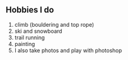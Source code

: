 ## Hobbies I do
1. climb (bouldering and top rope)
2. ski and snowboard
3. trail running
4. painting
5. I also take photos and play with photoshop 
